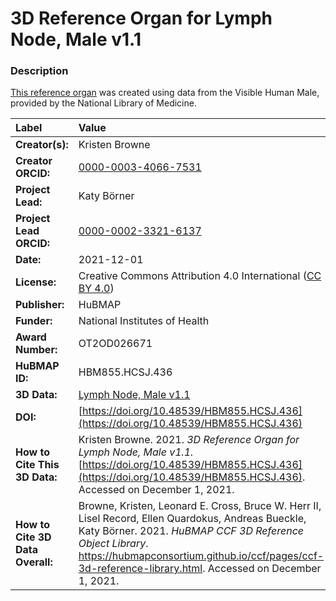 # 3D Reference Organ for Lymph Node, Male v1.1

### Description
[This reference organ](https://hubmapconsortium.github.io/ccf/pages/ccf-3d-reference-library.html) was created using data from the Visible Human Male, provided by the National Library of Medicine.

| Label | Value |
| :------------- |:-------------|
| **Creator(s):** | Kristen Browne |
| **Creator ORCID:** | [0000-0003-4066-7531](https://orcid.org/0000-0003-4066-7531) |
| **Project Lead:** | Katy B&ouml;rner |
| **Project Lead ORCID:** | [0000-0002-3321-6137](https://orcid.org/0000-0002-3321-6137) |
| **Date:** | 2021-12-01 |
| **License:** | Creative Commons Attribution 4.0 International ([CC BY 4.0](https://creativecommons.org/licenses/by/4.0/)) |
| **Publisher:** | HuBMAP |
| **Funder:** | National Institutes of Health |
| **Award Number:** | OT2OD026671 |
| **HuBMAP ID:** | HBM855.HCSJ.436 |
| **3D Data:** | [Lymph Node, Male v1.1](https://hubmapconsortium.github.io/ccf-releases/v1.1/models/VH_M_Lymph_Node.glb) |
| **DOI:** | [https://doi.org/10.48539/HBM855.HCSJ.436](https://doi.org/10.48539/HBM855.HCSJ.436) |
| **How to Cite This 3D Data:** | Kristen Browne. 2021. *3D Reference Organ for Lymph Node, Male v1.1.* [https://doi.org/10.48539/HBM855.HCSJ.436](https://doi.org/10.48539/HBM855.HCSJ.436). Accessed on December 1, 2021. |
| **How to Cite 3D Data Overall:** | Browne, Kristen, Leonard E. Cross, Bruce W. Herr II, Lisel Record, Ellen Quardokus, Andreas Bueckle, Katy B&ouml;rner. 2021. *HuBMAP CCF 3D Reference Object Library*. https://hubmapconsortium.github.io/ccf/pages/ccf-3d-reference-library.html. Accessed on December 1, 2021. |
